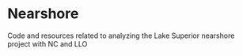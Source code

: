 # Nearshore
Code and resources related to analyzing the Lake Superior nearshore project with NC and LLO
